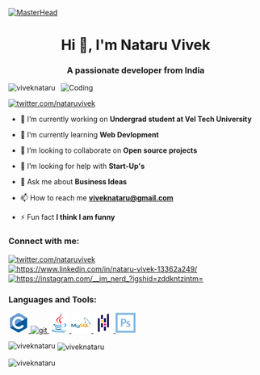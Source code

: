 [![MasterHead](https://1.bp.blogspot.com/-7A4WynwLsMw/XbBpCXG8fHI/AAAAAAAAMt4/uOa1bpLskYgrwGbllhSu2SDj_Mig8SXJQCLcBGAsYHQ/s1600/2000_600px.gif)](https://rishavchanda.io)
<h1 align="center">Hi 👋, I'm Nataru Vivek</h1>
<h3 align="center">A passionate developer from India</h3>
<img align="right" alt="Coding" width="400" src="https://cdn.dribbble.com/users/1162077/screenshots/3848914/programmer.gif">

<p align="left"> <img src="https://komarev.com/ghpvc/?username=viveknataru&label=Profile%20views&color=0e75b6&style=flat" alt="viveknataru" /> </p>

<p align="left"> <a href="https://twitter.com/twitter.com/nataruvivek" target="blank"><img src="https://img.shields.io/twitter/follow/twitter.com/nataruvivek?logo=twitter&style=for-the-badge" alt="twitter.com/nataruvivek" /></a> </p>

- 🔭 I’m currently working on **Undergrad student at Vel Tech University**

- 🌱 I’m currently learning **Web Devlopment**

- 👯 I’m looking to collaborate on **Open source projects**

- 🤝 I’m looking for help with **Start-Up's**

- 💬 Ask me about **Business Ideas**

- 📫 How to reach me **viveknataru@gmail.com**

- ⚡ Fun fact **I think I am funny**

<h3 align="left">Connect with me:</h3>
<p align="left">
<a href="https://twitter.com/twitter.com/nataruvivek" target="blank"><img align="center" src="https://raw.githubusercontent.com/rahuldkjain/github-profile-readme-generator/master/src/images/icons/Social/twitter.svg" alt="twitter.com/nataruvivek" height="30" width="40" /></a>
<a href="https://linkedin.com/in/https://www.linkedin.com/in/nataru-vivek-13362a249/" target="blank"><img align="center" src="https://raw.githubusercontent.com/rahuldkjain/github-profile-readme-generator/master/src/images/icons/Social/linked-in-alt.svg" alt="https://www.linkedin.com/in/nataru-vivek-13362a249/" height="30" width="40" /></a>
<a href="https://instagram.com/https://instagram.com/__im_nerd_?igshid=zddkntzintm=" target="blank"><img align="center" src="https://raw.githubusercontent.com/rahuldkjain/github-profile-readme-generator/master/src/images/icons/Social/instagram.svg" alt="https://instagram.com/__im_nerd_?igshid=zddkntzintm=" height="30" width="40" /></a>
</p>

<h3 align="left">Languages and Tools:</h3>
<p align="left"> <a href="https://www.cprogramming.com/" target="_blank" rel="noreferrer"> <img src="https://raw.githubusercontent.com/devicons/devicon/master/icons/c/c-original.svg" alt="c" width="40" height="40"/> </a> <a href="https://git-scm.com/" target="_blank" rel="noreferrer"> <img src="https://www.vectorlogo.zone/logos/git-scm/git-scm-icon.svg" alt="git" width="40" height="40"/> </a> <a href="https://www.java.com" target="_blank" rel="noreferrer"> <img src="https://raw.githubusercontent.com/devicons/devicon/master/icons/java/java-original.svg" alt="java" width="40" height="40"/> </a> <a href="https://www.mysql.com/" target="_blank" rel="noreferrer"> <img src="https://raw.githubusercontent.com/devicons/devicon/master/icons/mysql/mysql-original-wordmark.svg" alt="mysql" width="40" height="40"/> </a> <a href="https://pandas.pydata.org/" target="_blank" rel="noreferrer"> <img src="https://raw.githubusercontent.com/devicons/devicon/2ae2a900d2f041da66e950e4d48052658d850630/icons/pandas/pandas-original.svg" alt="pandas" width="40" height="40"/> </a> <a href="https://www.photoshop.com/en" target="_blank" rel="noreferrer"> <img src="https://raw.githubusercontent.com/devicons/devicon/master/icons/photoshop/photoshop-line.svg" alt="photoshop" width="40" height="40"/> </a> </p>

<p><img align="left" src="https://github-readme-stats.vercel.app/api/top-langs?username=viveknataru&show_icons=true&locale=en&layout=compact" alt="viveknataru" /></p>

<p>&nbsp;<img align="center" src="https://github-readme-stats.vercel.app/api?username=viveknataru&show_icons=true&locale=en" alt="viveknataru" /></p>

<p><img align="center" src="https://github-readme-streak-stats.herokuapp.com/?user=viveknataru&" alt="viveknataru" /></p>

